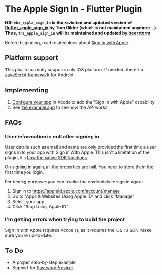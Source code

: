 
# The Apple Sign In - Flutter Plugin

**NB! `the_apple_sign_in` is the revisited and updated version of [flutter_apple_sign_in](https://github.com/tomgilder/flutter_apple_sign_in) by Tom Gilder (which is not maintained anymore...).**  
**Thus, `the_apple_sign_in` will be maintained and updated by [beerstorm](https://github.com/beerstorm-net)**

Before beginning, read related docs about [Sign In with Apple](https://developer.apple.com/sign-in-with-apple/).

## Platform support

This plugin currently supports only iOS platform. If needed, there's a [JavaScript framework](https://developer.apple.com/documentation/signinwithapplejs) for Android.


## Implementing

1. [Configure your app](https://help.apple.com/developer-account/#/devde676e696) in Xcode to add the "Sign In with Apple" capability
2. See [the example app](https://github.com/beerstorm-net/the_apple_sign_in/blob/master/example/lib/sign_in_page.dart) to see how the API works

## FAQs

### User information is null after signing in

User details such as email and name are only provided the first time a user signs in to your app with Sign in With Apple. This isn't a limitation of the plugin, it's [how the native SDK functions](https://forums.developer.apple.com/thread/121496).

On signing in again, all the properties are null. You need to store them the first time you login.

For testing purposes you can revoke the credentials to sign in again:

1. Sign in to https://appleid.apple.com/account/manage
2. Go to "Apps & Websites Using Apple ID" and click "Manage"
3. Select your app
4. Click "Stop Using Apple ID"


### I'm getting errors when trying to build the project

Sign In with Apple requires Xcode 11, as it requires the iOS 13 SDK. Make sure you're up-to-date.


## To Do

* A proper step-by-step example
* Support for [PasswordProvider](https://developer.apple.com/documentation/authenticationservices/asauthorizationpasswordprovider)
